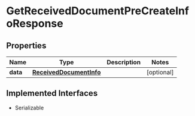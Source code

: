 

# GetReceivedDocumentPreCreateInfoResponse



## Properties

| Name | Type | Description | Notes |
|------------ | ------------- | ------------- | -------------|
|**data** | [**ReceivedDocumentInfo**](ReceivedDocumentInfo.md) |  |  [optional] |


## Implemented Interfaces

* Serializable


